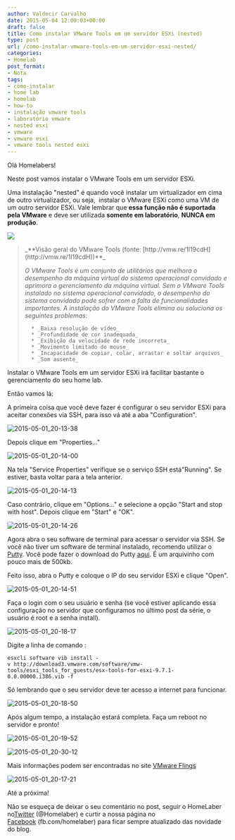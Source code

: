 ```yaml
---
author: Valdecir Carvalho
date: 2015-05-04 12:00:03+00:00
draft: false
title: Como instalar VMware Tools em um servidor ESXi (nested)
type: post
url: /como-instalar-vmware-tools-em-um-servidor-esxi-nested/
categories:
- Homelab
post_format:
- Nota
tags:
- como-instalar
- home lab
- homelab
- how-to
- instalação vmware tools
- laboratório vmware
- nested esxi
- vmware
- vmware esxi
- vmware tools nested esxi
---
```


Olá Homelabers!

Neste post vamos instalar o VMware Tools em um servidor ESXi.

Uma instalação "nested" é quando você instalar um virtualizador em cima de outro virtualizador, ou seja,  instalar o VMware ESXi como uma VM de um outro servidor ESXi. Vale lembrar que **essa função não é suportada pela VMware** e deve ser utilizada **somente em laboratório**, **NUNCA em produção**.

![](/imagens/2015/05/nested-esxi.png)


<!-- more -->



<blockquote>_**Visão geral do VMware Tools (fonte: [http://vmw.re/1I19cdH](http://vmw.re/1I19cdH))**_

_O VMware Tools é um conjunto de utilitários que melhora o desempenho da máquina virtual do sistema operacional convidado e aprimora o gerenciamento da máquina virtual. Sem o VMware Tools instalado no sistema operacional convidado, o desempenho do sistema convidado pode sofrer com a falta de funcionalidades importantes. A instalação do VMware Tools elimina ou soluciona os seguintes problemas:_

> 
> 
      * _Baixa resolução de vídeo_
      * _Profundidade de cor inadequada_
      * _Exibição da velocidade de rede incorreta_
      * _Movimento limitado do mouse_
      * _Incapacidade de copiar, colar, arrastar e soltar arquivos_
      * _Som ausente_

</blockquote>



Instalar o VMware Tools em um servidor ESXi irá facilitar bastante o gerenciamento do seu home lab.

Então vamos lá:

A primeira coisa que você deve fazer é configurar o seu servidor ESXi para aceitar conexões via SSH, para isso vá até a aba "Configuration".

![2015-05-01_20-13-38](/imagens/2015/05/2015-05-01_20-13-38.png)


Depois clique em "Properties..."

![2015-05-01_20-14-00](/imagens/2015/05/2015-05-01_20-14-00.png)


Na tela "Service Properties" verifique se o serviço SSH está"Running". Se estiver, basta voltar para a tela anterior.

![2015-05-01_20-14-13](/imagens/2015/05/2015-05-01_20-14-13.png)


Caso contrário, clique em "Options..." e selecione a opção "Start and stop with host". Depois clique em "Start" e "OK".

![2015-05-01_20-14-26](/imagens/2015/05/2015-05-01_20-14-26.png)


Agora abra o seu software de terminal para acessar o servidor via SSH. Se você não tiver um software de terminal instalado, recomendo utilizar o [Putty](http://pt.wikipedia.org/wiki/PuTTY). Você pode fazer o download do Putty [aqui](http://bit.ly/1OOWapi). É um arquivinho com pouco mais de 500kb.

Feito isso, abra o Putty e coloque o IP do seu servidor ESXi e clique "Open".

![2015-05-01_20-14-51](/imagens/2015/05/2015-05-01_20-14-51.png)


Faça o login com o seu usuário e senha (se você estiver aplicando essa configuração no servidor que configuramos no último post da série, o usuário é root e a senha install).

![2015-05-01_20-18-17](/imagens/2015/05/2015-05-01_20-18-17.png)


Digite a linha de comando :


    
    esxcli software vib install -v http://download3.vmware.com/software/vmw-tools/esxi_tools_for_guests/esx-tools-for-esxi-9.7.1-0.0.00000.i386.vib -f



Só lembrando que o seu servidor deve ter acesso a internet para funcionar.

![2015-05-01_20-18-50](/imagens/2015/05/2015-05-01_20-18-50.png)


Após algum tempo, a instalação estará completa. Faça um reboot no servidor e pronto!

![2015-05-01_20-19-52](/imagens/2015/05/2015-05-01_20-19-52.png)


![2015-05-01_20-30-12](/imagens/2015/05/2015-05-01_20-30-12.png)


Mais informações podem ser encontradas no site [VMware Flings](https://labs.vmware.com/flings/vmware-tools-for-nested-esxi)

![2015-05-01_20-17-21](/imagens/2015/05/2015-05-01_20-17-21.png)


Até a próxima!

Não se esqueça de deixar o seu comentário no post, seguir o HomeLaber no[Twitter](https://twitter.com/homelaber) (@Homelaber) e curtir a nossa página no [Facebook](https://www.facebook.com/homelaber) (fb.com/homelaber) para ficar sempre atualizado das novidade do blog.
